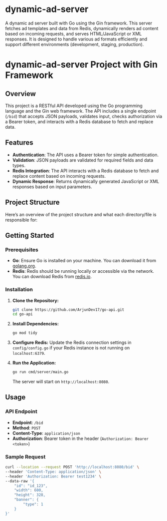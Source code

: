 # dynamic-ad-server
A dynamic ad server built with Go using the Gin framework. This server fetches ad templates and data from Redis, dynamically renders ad content based on incoming requests, and serves HTML/JavaScript or XML responses. It is designed to handle various ad formats efficiently and support different environments (development, staging, production).
# dynamic-ad-server Project with Gin Framework

## Overview
This project is a RESTful API developed using the Go programming language and the Gin web framework. The API includes a single endpoint (`/bid`) that accepts JSON payloads, validates input, checks authorization via a Bearer token, and interacts with a Redis database to fetch and replace data.

## Features
- **Authentication**: The API uses a Bearer token for simple authentication.
- **Validation**: JSON payloads are validated for required fields and data types.
- **Redis Integration**: The API interacts with a Redis database to fetch and replace content based on incoming requests.
- **Dynamic Response**: Returns dynamically generated JavaScript or XML responses based on input parameters.

## Project Structure
Here’s an overview of the project structure and what each directory/file is responsible for:


## Getting Started

### Prerequisites
- **Go**: Ensure Go is installed on your machine. You can download it from [golang.org](https://golang.org).
- **Redis**: Redis should be running locally or accessible via the network. You can download Redis from [redis.io](https://redis.io).

### Installation

1. **Clone the Repository:**
    ```bash
    git clone https://github.com/ArjunDev17/go-api.git
    cd go-api
    ```

2. **Install Dependencies:**
    ```bash
    go mod tidy
    ```

3. **Configure Redis:**
    Update the Redis connection settings in `config/config.go` if your Redis instance is not running on `localhost:6379`.

4. **Run the Application:**
    ```bash
    go run cmd/server/main.go
    ```
    The server will start on `http://localhost:8080`.

## Usage

### API Endpoint
- **Endpoint**: `/bid`
- **Method**: `POST`
- **Content-Type**: `application/json`
- **Authorization**: Bearer token in the header (`Authorization: Bearer <token>`)

### Sample Request
```bash
curl --location --request POST 'http://localhost:8080/bid' \
--header 'Content-Type: application/json' \
--header 'Authorization: Bearer test1234' \
--data-raw '{
    "id": "id_123",
    "width": 600,
    "height": 328,
    "banner": {
        "type": 1
    }
}'
